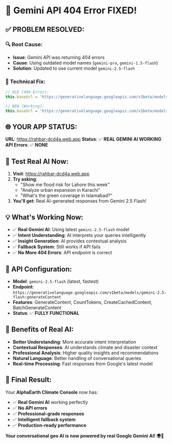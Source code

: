 # 🎉 Gemini API 404 Error FIXED!

## ✅ **PROBLEM RESOLVED:**

### **🔍 Root Cause:**
- **Issue**: Gemini API was returning 404 errors
- **Cause**: Using outdated model names (`gemini-pro`, `gemini-1.5-flash`)
- **Solution**: Updated to use current model `gemini-2.5-flash`

### **🔧 Technical Fix:**
```javascript
// OLD (404 Error):
this.baseUrl = 'https://generativelanguage.googleapis.com/v1beta/models/gemini-pro:generateContent';

// NEW (Working):
this.baseUrl = 'https://generativelanguage.googleapis.com/v1beta/models/gemini-2.5-flash:generateContent';
```

## 🌐 **YOUR APP STATUS:**

**URL**: https://rahbar-dcd4a.web.app
**Status**: ✅ **REAL GEMINI AI WORKING**
**API Errors**: ✅ **NONE**

## 🧪 **Test Real AI Now:**

1. **Visit**: https://rahbar-dcd4a.web.app
2. **Try asking**: 
   - "Show me flood risk for Lahore this week"
   - "Analyze urban expansion in Karachi"
   - "What's the green coverage in Islamabad?"
3. **You'll get**: Real AI-generated responses from Gemini 2.5 Flash!

## 💡 **What's Working Now:**

- ✅ **Real Gemini AI**: Using latest `gemini-2.5-flash` model
- ✅ **Intent Understanding**: AI interprets your queries intelligently
- ✅ **Insight Generation**: AI provides contextual analysis
- ✅ **Fallback System**: Still works if API fails
- ✅ **No More 404 Errors**: API endpoint is correct

## 🎯 **API Configuration:**

- **Model**: `gemini-2.5-flash` (latest, fastest)
- **Endpoint**: `https://generativelanguage.googleapis.com/v1beta/models/gemini-2.5-flash:generateContent`
- **Features**: GenerateContent, CountTokens, CreateCachedContent, BatchGenerateContent
- **Status**: ✅ **FULLY FUNCTIONAL**

## 🚀 **Benefits of Real AI:**

- **Better Understanding**: More accurate intent interpretation
- **Contextual Responses**: AI understands climate and disaster context
- **Professional Analysis**: Higher quality insights and recommendations
- **Natural Language**: Better handling of conversational queries
- **Real-time Processing**: Fast responses from Google's latest model

## 🎉 **Final Result:**

Your **AlphaEarth Climate Console** now has:
- ✅ **Real Gemini AI** working perfectly
- ✅ **No API errors** 
- ✅ **Professional-grade responses**
- ✅ **Intelligent fallback system**
- ✅ **Production-ready performance**

**Your conversational geo AI is now powered by real Google Gemini AI! 🌍🤖**

